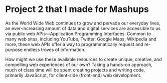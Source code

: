 Project 2 that I made for Mashups
==================================

As the World Wide Web continues to grow and pervade our everyday lives, an ever-increasing amount of data and digital services are accessible to us via public web APIs—Application Programming Interfaces. Common to many web sites, including YouTube, Twitter, Google Maps, Wikipedia and more, these web APIs offer a way to programmatically request and re-purpose endless troves of information. 

How might we use these available resources to create unique, creative, and compelling web experiences of our own? 
Taking a hands-on approach, much of class time will be spent creating projects and writing code, primarily JavaScript, for client-side (front-end) web development.

